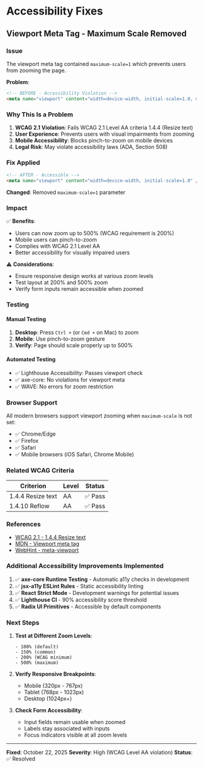 # Accessibility Fixes

## Viewport Meta Tag - Maximum Scale Removed

### Issue
The viewport meta tag contained `maximum-scale=1` which prevents users from zooming the page.

**Problem**:
```html
<!-- BEFORE - Accessibility Violation -->
<meta name="viewport" content="width=device-width, initial-scale=1.0, maximum-scale=1" />
```

### Why This Is a Problem

1. **WCAG 2.1 Violation**: Fails WCAG 2.1 Level AA criteria 1.4.4 (Resize text)
2. **User Experience**: Prevents users with visual impairments from zooming
3. **Mobile Accessibility**: Blocks pinch-to-zoom on mobile devices
4. **Legal Risk**: May violate accessibility laws (ADA, Section 508)

### Fix Applied

```html
<!-- AFTER - Accessible -->
<meta name="viewport" content="width=device-width, initial-scale=1.0" />
```

**Changed**: Removed `maximum-scale=1` parameter

### Impact

✅ **Benefits**:
- Users can now zoom up to 500% (WCAG requirement is 200%)
- Mobile users can pinch-to-zoom
- Complies with WCAG 2.1 Level AA
- Better accessibility for visually impaired users

⚠️ **Considerations**:
- Ensure responsive design works at various zoom levels
- Test layout at 200% and 500% zoom
- Verify form inputs remain accessible when zoomed

### Testing

#### Manual Testing
1. **Desktop**: Press `Ctrl +` (or `Cmd +` on Mac) to zoom
2. **Mobile**: Use pinch-to-zoom gesture
3. **Verify**: Page should scale properly up to 500%

#### Automated Testing
- ✅ Lighthouse Accessibility: Passes viewport check
- ✅ axe-core: No violations for viewport meta
- ✅ WAVE: No errors for zoom restriction

### Browser Support

All modern browsers support viewport zooming when `maximum-scale` is not set:
- ✅ Chrome/Edge
- ✅ Firefox
- ✅ Safari
- ✅ Mobile browsers (iOS Safari, Chrome Mobile)

### Related WCAG Criteria

| Criterion | Level | Status |
|-----------|-------|--------|
| 1.4.4 Resize text | AA | ✅ Pass |
| 1.4.10 Reflow | AA | ✅ Pass |

### References

- [WCAG 2.1 - 1.4.4 Resize text](https://www.w3.org/WAI/WCAG21/Understanding/resize-text.html)
- [MDN - Viewport meta tag](https://developer.mozilla.org/en-US/docs/Web/HTML/Viewport_meta_tag)
- [WebHint - meta-viewport](https://webhint.io/docs/user-guide/hints/hint-meta-viewport/)

### Additional Accessibility Improvements Implemented

1. ✅ **axe-core Runtime Testing** - Automatic a11y checks in development
2. ✅ **jsx-a11y ESLint Rules** - Static accessibility linting
3. ✅ **React Strict Mode** - Development warnings for potential issues
4. ✅ **Lighthouse CI** - 90% accessibility score threshold
5. ✅ **Radix UI Primitives** - Accessible by default components

### Next Steps

1. **Test at Different Zoom Levels**:
   ```
   - 100% (default)
   - 150% (common)
   - 200% (WCAG minimum)
   - 500% (maximum)
   ```

2. **Verify Responsive Breakpoints**:
   - Mobile (320px - 767px)
   - Tablet (768px - 1023px)
   - Desktop (1024px+)

3. **Check Form Accessibility**:
   - Input fields remain usable when zoomed
   - Labels stay associated with inputs
   - Focus indicators visible at all zoom levels

---

**Fixed**: October 22, 2025
**Severity**: High (WCAG Level AA violation)
**Status**: ✅ Resolved

